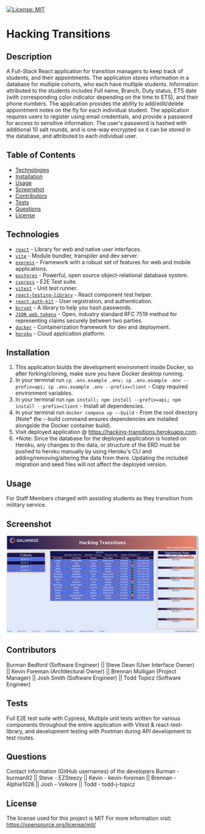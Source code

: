 [![License: MIT](https://img.shields.io/badge/License-MIT-yellow.svg)](https://opensource.org/licenses/MIT)


# Hacking Transitions

## Description
A Full-Stack React application for transition managers to keep track of students, and their appointments. The application stores information in a database for multiple cohorts, who each have multiple students. Information attributed to the students includes Full name, Branch, Duty status, ETS date (with corresponding color indicator depending on the time to ETS), and their phone numbers. The application  provides the ability to add/edit/delete appointment notes on the fly for each individual student. The application requires users to register using email credentials, and provide a password for access to sensitive information. The user's password is hashed with additional 10 salt rounds, and is one-way encrypted so it can be stored in the database, and attributed to each individual user.

## Table of Contents
* [Technologies](#technologies)
* [Installation](#installation)
* [Usage](#usage)
* [Screenshot](#screenshot)
* [Contributors](#contributors)
* [Tests](#tests)
* [Questions](#questions)
* [License](#license) 

## Technologies

- [`react`](https://react.dev) - Library for web and native user interfaces.
- [`vite`](https://vitejs.dev/) - Module bundler, transpiler and dev server.
- [`express`](https://expressjs.com)  - Framework with a robust set of features for web and mobile applications.
- [`postgres`](https://postgresql.org) - Powerful, open source object-relational database system.
- [`cypress`](https://cypress.io/) - E2E Test suite.
- [`vitest`](https://vitest.dev/) - Unit test runner.
- [`react-testing-library`](https://testing-library.com/docs/react-testing-library/api/) - React component test helper.
- [`react-auth-kit`](https://authkit.arkadip.dev/) - User registration, and authentication.
- [`bcrypt`](https://www.npmjs.com/package/bcrypt) - A library to help you hash passwords.
- [`JSON web tokens`](https://jwt.io/) - Open, industry standard RFC 7519 method for representing claims securely between two parties.
- [`docker`](https://www.docker.com/) - Containerization framework for dev and deployment.
- [`heroku`](https://www.heroku.com) - Cloud application platform.

## Installation
1. This application biulds the development environment inside Docker, so after forking/cloning, make sure you have Docker desktop running.
2. In your terminal run `cp .env.example .env; cp .env.example .env --prefix=api; cp .env.example .env --prefix=client` - Copy required environment variables.
3. In your terminal run `npm install; npm install --prefix=api; npm install --prefix=client` - Install all dependencies.
4. In your terminal run `docker compose up --build` - From the root directory (Note* the --build command ensures dependencies are installed alongside the Docker container build).
5. Visit deployed application @ https://hacking-transitions.herokuapp.com.
6. *Note: Since the database for the deployed application is hosted on Heroku, any changes to the data, or structure of the ERD must be pushed to heroku manually by using Heroku's CLI and adding/removing/altering the data from there. Updating the included migration and seed files will not affect the deployed version.

## Usage
For Staff Members charged with assisting students as they transition from military service.

## Screenshot
![alt text](assets/images/hacking-transitions-1.png)

## Contributors
Burman Bedford (Software Engineer) || Steve Dean (User Interface Owner) || Kevin Foreman (Architectural Owner) || Brennan Mulligan (Project Manager) || Josh Smith (Software Engineer) || Todd Topicz (Software Engineer)

## Tests
Full E2E test suite with Cypress, Multiple unit tests written for various components throughout the entire application with Vitest & react-test-library, and development testing with Postman during API development to test routes.

## Questions
Contact information (GitHub usernames) of the developers
Burman - burman92 || Steve - EZSteezy || Kevin - kevin-foreman || Brennan - Alphie1028 || Josh - Velkore || Todd - todd-j-topicz 

## License
The license used for this project is MIT
For more information visit: https://opensource.org/license/mit/

